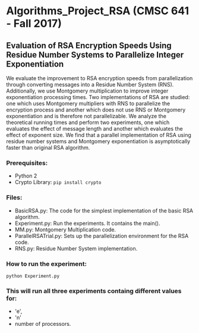 # Algorithms_Project_RSA (CMSC 641 - Fall 2017)

## Evaluation of RSA Encryption Speeds Using Residue Number Systems to Parallelize Integer Exponentiation 
We evaluate the improvement to RSA encryption speeds from parallelization through converting messages into a Residue Number System (RNS). Additionally, we use Montgomery multiplication to improve integer exponentiation processing times. Two implementations of RSA are studied: one which uses Montgomery multipliers with RNS to parallelize the encryption process and another which does not use RNS or Montgomery exponentiation and is therefore not parallelizable. We analyze the theoretical running times and perform two experiments, one which evaluates the effect of message length and another which evaluates the effect of exponent size. We find that a parallel implementation of RSA using residue number systems and Montgomery exponentiation is asymptotically faster than original RSA algorithm. 

### Prerequisites:
* Python 2
* Crypto Library: 
``` pip install crypto ```

### Files:
* BasicRSA.py: The code for the simplest implementation of the basic RSA algorithm.
* Experiment.py: Run the experiments. It contains the main().
* MM.py: Montgomery Multiplication code. 
* ParallelRSATrial.py: Sets up the parallelization environment for the RSA code. 
* RNS.py: Residue Number System implementation. 

### How to run the experiment: 
``` python Experiment.py ```

### This will run all three experiments containg different values for: 
* 'e', 
* 'n'
* number of processors.

